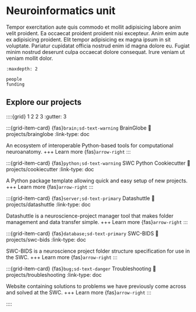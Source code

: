 # Neuroinformatics unit

Tempor exercitation aute quis commodo et mollit adipisicing labore anim velit proident. Ea occaecat proident proident nisi excepteur. Anim enim aute ex adipisicing proident. Elit tempor adipisicing ex magna ipsum in sit voluptate. Pariatur cupidatat officia nostrud enim id magna dolore eu. Fugiat minim nostrud deserunt culpa occaecat dolore consequat. Irure veniam ut veniam mollit dolor.

```{toctree}
:maxdepth: 2

people
funding
```

## Explore our projects

::::{grid} 1 2 2 3
:gutter: 3

:::{grid-item-card} {fas}`brain;sd-text-warning` BrainGlobe
:link: projects/brainglobe
:link-type: doc

An ecosystem of interoperable Python-based tools for computational neuroanatomy.
+++
Learn more {fas}`arrow-right`
:::

:::{grid-item-card} {fas}`python;sd-text-warning` SWC Python Cookiecutter
:link: projects/cookiecutter
:link-type: doc

A Python package template allowing quick and easy setup of new projects.
+++
Learn more {fas}`arrow-right`
:::

:::{grid-item-card} {fas}`server;sd-text-primary` Datashuttle
:link: projects/datashuttle
:link-type: doc

Datashuttle is a neuroscience-project manager tool that makes folder management and data transfer simple. 
+++
Learn more {fas}`arrow-right`
:::

:::{grid-item-card} {fas}`database;sd-text-primary` SWC-BIDS
:link: projects/swc-bids
:link-type: doc

SWC-BIDS is a neuroscience project folder structure specification for use in the SWC.
+++
Learn more {fas}`arrow-right`
:::

:::{grid-item-card} {fas}`bug;sd-text-danger` Troubleshooting
:link: projects/troubleshooting
:link-type: doc

Website containing solutions to problems we have previously 
come across and solved at the SWC.
+++
Learn more {fas}`arrow-right`
:::

::::
